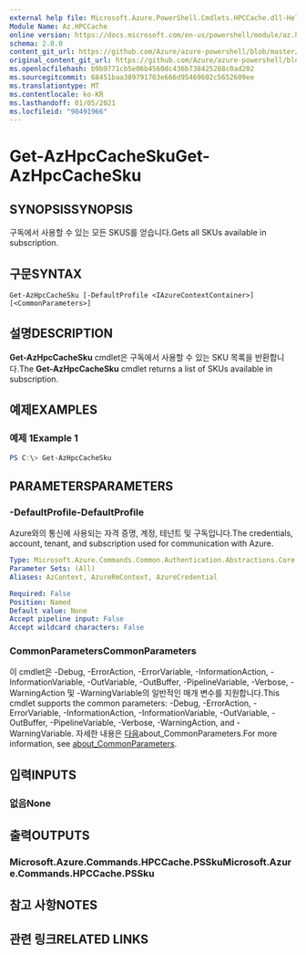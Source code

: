 ```yaml
---
external help file: Microsoft.Azure.PowerShell.Cmdlets.HPCCache.dll-Help.xml
Module Name: Az.HPCCache
online version: https://docs.microsoft.com/en-us/powershell/module/az.hpccache/get-azhpccachesku
schema: 2.0.0
content_git_url: https://github.com/Azure/azure-powershell/blob/master/src/HPCCache/HPCCache/help/Get-AzHpcCacheSku.md
original_content_git_url: https://github.com/Azure/azure-powershell/blob/master/src/HPCCache/HPCCache/help/Get-AzHpcCacheSku.md
ms.openlocfilehash: b9b9771cb5e06b4560dc436b738425288c0ad202
ms.sourcegitcommit: 68451baa389791703e666d95469602c5652609ee
ms.translationtype: MT
ms.contentlocale: ko-KR
ms.lasthandoff: 01/05/2021
ms.locfileid: "98491966"
---
```

# <span data-ttu-id="93dd7-101">Get-AzHpcCacheSku</span><span class="sxs-lookup"><span data-stu-id="93dd7-101">Get-AzHpcCacheSku</span></span>

## <span data-ttu-id="93dd7-102">SYNOPSIS</span><span class="sxs-lookup"><span data-stu-id="93dd7-102">SYNOPSIS</span></span>
<span data-ttu-id="93dd7-103">구독에서 사용할 수 있는 모든 SKUS를 얻습니다.</span><span class="sxs-lookup"><span data-stu-id="93dd7-103">Gets all SKUs available in subscription.</span></span>

## <span data-ttu-id="93dd7-104">구문</span><span class="sxs-lookup"><span data-stu-id="93dd7-104">SYNTAX</span></span>

```
Get-AzHpcCacheSku [-DefaultProfile <IAzureContextContainer>] [<CommonParameters>]
```

## <span data-ttu-id="93dd7-105">설명</span><span class="sxs-lookup"><span data-stu-id="93dd7-105">DESCRIPTION</span></span>
<span data-ttu-id="93dd7-106">**Get-AzHpcCacheSku** cmdlet은 구독에서 사용할 수 있는 SKU 목록을 반환합니다.</span><span class="sxs-lookup"><span data-stu-id="93dd7-106">The **Get-AzHpcCacheSku** cmdlet returns a list of SKUs available in subscription.</span></span>

## <span data-ttu-id="93dd7-107">예제</span><span class="sxs-lookup"><span data-stu-id="93dd7-107">EXAMPLES</span></span>

### <span data-ttu-id="93dd7-108">예제 1</span><span class="sxs-lookup"><span data-stu-id="93dd7-108">Example 1</span></span>
```powershell
PS C:\> Get-AzHpcCacheSku
```

## <span data-ttu-id="93dd7-109">PARAMETERS</span><span class="sxs-lookup"><span data-stu-id="93dd7-109">PARAMETERS</span></span>

### <span data-ttu-id="93dd7-110">-DefaultProfile</span><span class="sxs-lookup"><span data-stu-id="93dd7-110">-DefaultProfile</span></span>
<span data-ttu-id="93dd7-111">Azure와의 통신에 사용되는 자격 증명, 계정, 테넌트 및 구독입니다.</span><span class="sxs-lookup"><span data-stu-id="93dd7-111">The credentials, account, tenant, and subscription used for communication with Azure.</span></span>

```yaml
Type: Microsoft.Azure.Commands.Common.Authentication.Abstractions.Core.IAzureContextContainer
Parameter Sets: (All)
Aliases: AzContext, AzureRmContext, AzureCredential

Required: False
Position: Named
Default value: None
Accept pipeline input: False
Accept wildcard characters: False
```

### <span data-ttu-id="93dd7-112">CommonParameters</span><span class="sxs-lookup"><span data-stu-id="93dd7-112">CommonParameters</span></span>
<span data-ttu-id="93dd7-113">이 cmdlet은 -Debug, -ErrorAction, -ErrorVariable, -InformationAction, -InformationVariable, -OutVariable, -OutBuffer, -PipelineVariable, -Verbose, -WarningAction 및 -WarningVariable의 일반적인 매개 변수를 지원합니다.</span><span class="sxs-lookup"><span data-stu-id="93dd7-113">This cmdlet supports the common parameters: -Debug, -ErrorAction, -ErrorVariable, -InformationAction, -InformationVariable, -OutVariable, -OutBuffer, -PipelineVariable, -Verbose, -WarningAction, and -WarningVariable.</span></span> <span data-ttu-id="93dd7-114">자세한 내용은 [다음](http://go.microsoft.com/fwlink/?LinkID=113216)about_CommonParameters.</span><span class="sxs-lookup"><span data-stu-id="93dd7-114">For more information, see [about_CommonParameters](http://go.microsoft.com/fwlink/?LinkID=113216).</span></span>

## <span data-ttu-id="93dd7-115">입력</span><span class="sxs-lookup"><span data-stu-id="93dd7-115">INPUTS</span></span>

### <span data-ttu-id="93dd7-116">없음</span><span class="sxs-lookup"><span data-stu-id="93dd7-116">None</span></span>

## <span data-ttu-id="93dd7-117">출력</span><span class="sxs-lookup"><span data-stu-id="93dd7-117">OUTPUTS</span></span>

### <span data-ttu-id="93dd7-118">Microsoft.Azure.Commands.HPCCache.PSSku</span><span class="sxs-lookup"><span data-stu-id="93dd7-118">Microsoft.Azure.Commands.HPCCache.PSSku</span></span>

## <span data-ttu-id="93dd7-119">참고 사항</span><span class="sxs-lookup"><span data-stu-id="93dd7-119">NOTES</span></span>

## <span data-ttu-id="93dd7-120">관련 링크</span><span class="sxs-lookup"><span data-stu-id="93dd7-120">RELATED LINKS</span></span>
